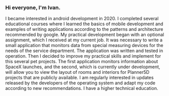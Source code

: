 ### Hi everyone, I'm Ivan.
I became interested in android development in 2020.
I completed several educational courses
where I learned the basics of mobile development and examples of writing
applications according to the patterns and architecture recommended by google.
My practical development began with an optional assignment,
which I received at my current job.
It was necessary to write a small application that monitors data
from special measuring devices for the needs of the service department.
The application was written and tested in operation.
Then I decided to improve my practical skills and implement for this
several pet projects.
The first application monitors information about SpaceX launches,
and the second, which is currently under development,
will allow you to view the layout of rooms and interiors for Planner5D projects
that are publicly available.
I am regularly interested in updates released by the developers
of the operating system and adapt my code according to new recommendations.
I have a higher technical education.
